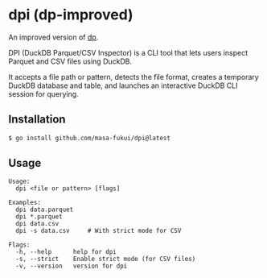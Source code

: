 # dpi (dp-improved)

An improved version of [dp](https://gist.github.com/masa-fukui/9cc56ca66048f8ec8d34cd3fec8b568d). 

DPI (DuckDB Parquet/CSV Inspector) is a CLI tool that lets users inspect Parquet and CSV files using DuckDB.

It accepts a file path or pattern, detects the file format, creates a temporary DuckDB database and table, and launches an interactive DuckDB CLI session for querying. 


## Installation
```sh
$ go install github.com/masa-fukui/dpi@latest
```

## Usage
```
Usage:
  dpi <file or pattern> [flags]

Examples:
  dpi data.parquet
  dpi *.parquet
  dpi data.csv
  dpi -s data.csv     # With strict mode for CSV

Flags:
  -h, --help      help for dpi
  -s, --strict    Enable strict mode (for CSV files)
  -v, --version   version for dpi
```
